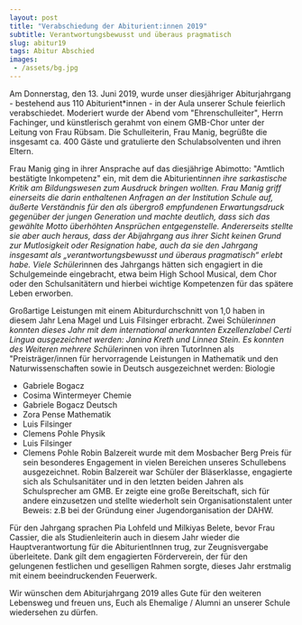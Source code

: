 ```yaml
---
layout: post
title: "Verabschiedung der Abiturient:innen 2019"
subtitle: Verantwortungsbewusst und überaus pragmatisch
slug: abitur19
tags: Abitur Abschied
images:
 - /assets/bg.jpg
---
```


Am Donnerstag, den 13. Juni 2019, wurde unser diesjähriger Abiturjahrgang - bestehend aus 110 Abiturient*innen - in der Aula unserer Schule feierlich verabschiedet. Moderiert wurde der Abend vom "Ehrenschulleiter", Herrn Fachinger, und künstlerisch gerahmt von einem GMB-Chor unter der Leitung von Frau Rübsam. Die Schulleiterin, Frau Manig, begrüßte die insgesamt ca. 400 Gäste und gratulierte den Schulabsolventen und ihren Eltern.

<!--break-->

Frau Manig ging in ihrer Ansprache auf das diesjährige Abimotto: "Amtlich bestätigte Inkompetenz" ein, mit dem die Abiturient*innen ihre sarkastische Kritik am Bildungswesen zum Ausdruck bringen wollten. Frau Manig griff einerseits die darin enthaltenen Anfragen an der Institution Schule auf, äußerte Verständnis für den als übergroß empfundenen Erwartungsdruck gegenüber der jungen Generation und machte deutlich, dass sich das gewählte Motto überhöhten Ansprüchen entgegenstelle. Andererseits stellte sie aber auch heraus, dass der Abijahrgang aus ihrer Sicht keinen Grund zur Mutlosigkeit oder Resignation habe, auch da sie den Jahrgang insgesamt als „verantwortungsbewusst und überaus pragmatisch“ erlebt habe. Viele Schüler*innen des Jahrgangs hätten sich engagiert in die Schulgemeinde eingebracht, etwa beim High School Musical, dem Chor oder den Schulsanitätern und hierbei wichtige Kompetenzen für das spätere Leben erworben.

Großartige Leistungen mit einem Abiturdurchschnitt von 1,0 haben in diesem Jahr Lena Magel und Luis Filsinger erbracht. Zwei Schüler*innen konnten dieses Jahr mit dem international anerkannten Exzellenzlabel Certi Lingua ausgezeichnet werden: Janina Kreth und Linnea Stein. Es konnten des Weiteren mehrere Schüler*innen von ihren TutorInnen als "Preisträger/innen für hervorragende Leistungen in Mathematik und den Naturwissenschaften  sowie in Deutsch ausgezeichnet werden:
Biologie
- Gabriele Bogacz
- Cosima Wintermeyer
Chemie	
- Gabriele Bogacz
Deutsch	
- Zora Pense
Mathematik	
- Luis Filsinger
- Clemens Pohle
Physik	
- Luis Filsinger
- Clemens Pohle
Robin Balzereit wurde mit dem Mosbacher Berg Preis für sein besonderes Engagement in vielen Bereichen unseres Schullebens ausgezeichnet. Robin Balzereit war Schüler der Bläserklasse, engagierte sich als Schulsanitäter und in den letzten beiden Jahren als Schulsprecher am GMB. Er zeigte eine große Bereitschaft, sich für andere einzusetzen und stellte wiederholt sein Organisationstalent unter Beweis: z.B bei der Gründung einer Jugendorganisation der DAHW. 

Für den Jahrgang sprachen Pia Lohfeld und Milkiyas Belete, bevor Frau Cassier, die als Studienleiterin auch in diesem Jahr wieder die Hauptverantwortung für die AbiturientInnen trug, zur Zeugnisvergabe überleitete. Dank gilt dem engagierten Förderverein, der für den gelungenen festlichen und geselligen Rahmen sorgte, dieses Jahr erstmalig mit einem beeindruckenden Feuerwerk.

Wir wünschen dem Abiturjahrgang 2019 alles Gute für den weiteren Lebensweg und freuen uns, Euch als Ehemalige / Alumni an unserer Schule wiedersehen zu dürfen.